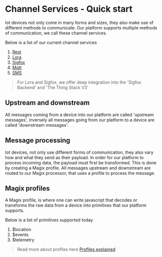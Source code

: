 # Channel Services - Quick start

Iot devices not only come in many forms and sizes, they also make use of different methods to communicate.
Our platform supports multiple methods of communication, we call these channel services.

Below is a list of our current channel services

1. [Rest](channel-services/rest.md)
2. [Lora](channel-services/Lora.md)
3. [Sigfox](channel-services/sigfox.md)
4. [Mqtt](channel-services/mqtt.md)
5. [SMS](channel-services/sms.md)

> For Lora and Sigfox, we offer deep integration into the 'Sigfox Backend' and 'The Thing Stack V3'

## Upstream and downstream

All messages coming from a device into our platform are called 'upstream messages', inversely all messages going from
our platform to a device are called 'downstream messages'.

## Message processing

Iot devices, not only use different forms of communication, they also vary how and what they send as their payload.
In order for our platform to process incoming data, the payload must first be transformed. This is done by creating a Magix profile.
All messages upstream and downstream are routed to our Magix processor, that uses a profile to process the message.

## Magix profiles

A Magix profile, is where one can write javascript that decodes or transforms the raw data from a device into primitives 
that our platform supports. 

Below is a list of primitives supported today

1. $location
2. $events
3. $telemetry

> Read more about profiles here [Profiles explained](Magix-profiles/profiles-explained.md)